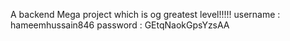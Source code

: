 A backend Mega project which is og greatest level!!!!! 
username : hameemhussain846
password : GEtqNaokGpsYzsAA